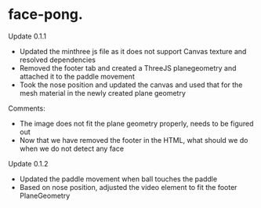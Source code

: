 # face-pong.

Update 0.1.1 
- Updated the minthree js file as it does not support Canvas texture and resolved dependencies
- Removed the footer tab and created a ThreeJS planegeometry and attached it to the paddle movement
- Took the nose position and updated the canvas and used that for the mesh material in the newly created plane geometry

Comments:
- The image does not fit the plane geometry properly, needs to be figured out
- Now that we have removed the footer in the HTML, what should we do when we do not detect any face

Update 0.1.2
- Updated the paddle movement when ball touches the paddle
- Based on nose position, adjusted the video element to fit the footer PlaneGeometry